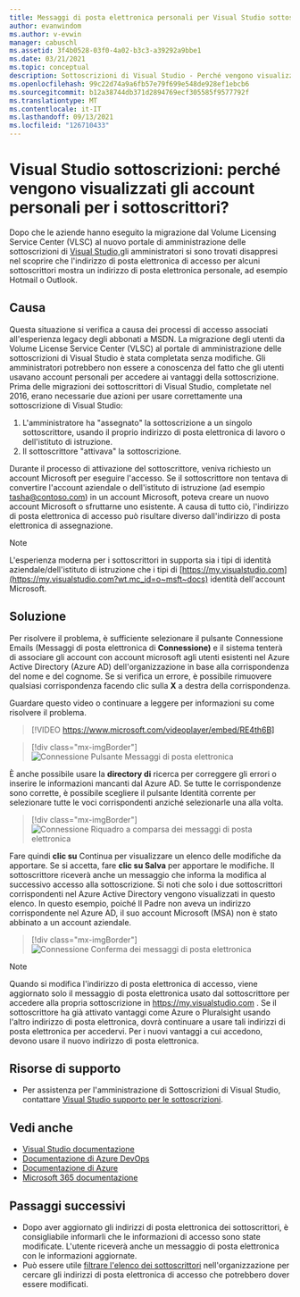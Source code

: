 ```yaml
---
title: Messaggi di posta elettronica personali per Visual Studio sottoscrizioni in VLSC
author: evanwindom
ms.author: v-evwin
manager: cabuschl
ms.assetid: 3f4b0528-03f0-4a02-b3c3-a39292a9bbe1
ms.date: 03/21/2021
ms.topic: conceptual
description: Sottoscrizioni di Visual Studio - Perché vengono visualizzati indirizzi Hotmail o Gmail per i sottoscrittori?
ms.openlocfilehash: 99c22d74a9a6fb57e79f699e548de928ef1ebcb6
ms.sourcegitcommit: b12a38744db371d2894769ecf305585f9577792f
ms.translationtype: MT
ms.contentlocale: it-IT
ms.lasthandoff: 09/13/2021
ms.locfileid: "126710433"
---
```

# <a name="visual-studio-subscriptions--why-do-i-see-personal-accounts-for-my-subscribers"></a>Visual Studio sottoscrizioni: perché vengono visualizzati gli account personali per i sottoscrittori?
Dopo che le aziende hanno eseguito la migrazione dal Volume Licensing Service Center (VLSC) al nuovo portale di amministrazione delle sottoscrizioni di [Visual Studio,](https://manage.visualstudio.com)gli amministratori si sono trovati disappresi nel scoprire che l'indirizzo di posta elettronica di accesso per alcuni sottoscrittori mostra un indirizzo di posta elettronica personale, ad esempio Hotmail o Outlook.  

## <a name="cause"></a>Causa
Questa situazione si verifica a causa dei processi di accesso associati all'esperienza legacy degli abbonati a MSDN. La migrazione degli utenti da Volume License Service Center (VLSC) al portale di amministrazione delle sottoscrizioni di Visual Studio è stata completata senza modifiche. Gli amministratori potrebbero non essere a conoscenza del fatto che gli utenti usavano account personali per accedere ai vantaggi della sottoscrizione. Prima delle migrazioni dei sottoscrittori di Visual Studio, completate nel 2016, erano necessarie due azioni per usare correttamente una sottoscrizione di Visual Studio:
1. L'amministratore ha "assegnato" la sottoscrizione a un singolo sottoscrittore, usando il proprio indirizzo di posta elettronica di lavoro o dell'istituto di istruzione.
2. Il sottoscrittore "attivava" la sottoscrizione.

Durante il processo di attivazione del sottoscrittore, veniva richiesto un account Microsoft per eseguire l'accesso. Se il sottoscrittore non tentava di convertire l'account aziendale o dell'istituto di istruzione (ad esempio tasha@contoso.com) in un account Microsoft, poteva creare un nuovo account Microsoft o sfruttarne uno esistente. A causa di tutto ciò, l'indirizzo di posta elettronica di accesso può risultare diverso dall'indirizzo di posta elettronica di assegnazione.

> [!NOTE]
> L'esperienza moderna per i sottoscrittori in supporta sia i tipi di identità aziendale/dell'istituto di istruzione che i tipi di [https://my.visualstudio.com](https://my.visualstudio.com?wt.mc_id=o~msft~docs) identità dell'account Microsoft.

## <a name="solution"></a>Soluzione
Per risolvere il problema, è sufficiente selezionare il pulsante Connessione Emails (Messaggi di posta elettronica di **Connessione)** e il sistema tenterà di associare gli account con account microsoft agli utenti esistenti nel Azure Active Directory (Azure AD) dell'organizzazione in base alla corrispondenza del nome e del cognome. Se si verifica un errore, è possibile rimuovere qualsiasi corrispondenza facendo clic sulla **X** a destra della corrispondenza.  

Guardare questo video o continuare a leggere per informazioni su come risolvere il problema. 

> [!VIDEO https://www.microsoft.com/videoplayer/embed/RE4th6B]

> [!div class="mx-imgBorder"]
> ![Connessione Pulsante Messaggi di posta elettronica](_img/connect-emails/connect-emails-button.png "Fare clic Connessione di posta elettronica per associare gli utenti con gli account Microsoft all'Azure Active Directory")

È anche possibile usare la **directory di** ricerca per correggere gli errori o inserire le informazioni mancanti dal Azure AD. Se tutte le corrispondenze sono corrette, è possibile scegliere il pulsante Identità corrente per selezionare tutte le voci corrispondenti anziché selezionarle una alla volta.   

> [!div class="mx-imgBorder"]
> ![Connessione Riquadro a comparsa dei messaggi di posta elettronica](_img/connect-emails/connect-emails-flyout.png "Selezionare i sottoscrittori che si vuole associare alle rispettive Azure AD e fare clic su Continua.")

Fare quindi **clic su** Continua per visualizzare un elenco delle modifiche da apportare. Se si accetta, fare **clic su Salva** per apportare le modifiche. Il sottoscrittore riceverà anche un messaggio che informa la modifica al successivo accesso alla sottoscrizione.  Si noti che solo i due sottoscrittori corrispondenti nel Azure Active Directory vengono visualizzati in questo elenco.  In questo esempio, poiché Il Padre non aveva un indirizzo corrispondente nel Azure AD, il suo account Microsoft (MSA) non è stato abbinato a un account aziendale. 

> [!div class="mx-imgBorder"]
> ![Connessione Conferma dei messaggi di posta elettronica](_img/connect-emails/connect-emails-confirm.png "Fare clic su Continua per implementare le modifiche proposte, quindi fare clic su Salva.") 

> [!NOTE]
> Quando si modifica l'indirizzo di posta elettronica di accesso, viene aggiornato solo il messaggio di posta elettronica usato dal sottoscrittore per accedere alla propria sottoscrizione in https://my.visualstudio.com . Se il sottoscrittore ha già attivato vantaggi come Azure o Pluralsight usando l'altro indirizzo di posta elettronica, dovrà continuare a usare tali indirizzi di posta elettronica per accedervi. Per i nuovi vantaggi a cui accedono, devono usare il nuovo indirizzo di posta elettronica. 

## <a name="support-resources"></a>Risorse di supporto
- Per assistenza per l'amministrazione di Sottoscrizioni di Visual Studio, contattare [Visual Studio supporto per le sottoscrizioni](https://aka.ms/vsadminhelp).

## <a name="see-also"></a>Vedi anche
- [Visual Studio documentazione](/visualstudio/)
- [Documentazione di Azure DevOps](/azure/devops/)
- [Documentazione di Azure](/azure/)
- [Microsoft 365 documentazione](/microsoft-365/)

##  <a name="next-steps"></a>Passaggi successivi
- Dopo aver aggiornato gli indirizzi di posta elettronica dei sottoscrittori, è consigliabile informarli che le informazioni di accesso sono state modificate.  L'utente riceverà anche un messaggio di posta elettronica con le informazioni aggiornate.
- Può essere utile [filtrare l'elenco dei sottoscrittori](search-license.md) nell'organizzazione per cercare gli indirizzi di posta elettronica di accesso che potrebbero dover essere modificati.